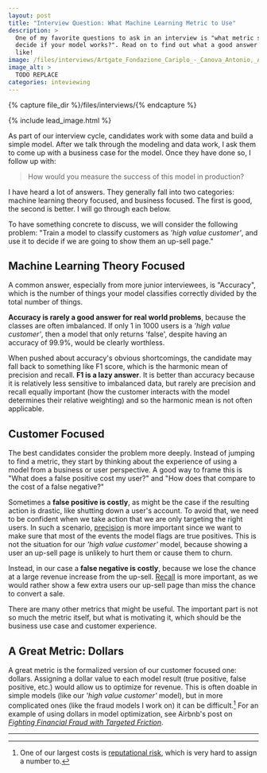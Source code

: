 ```yaml
---
layout: post
title: "Interview Question: What Machine Learning Metric to Use"
description: >
  One of my favorite questions to ask in an interview is "what metric should you use to
  decide if your model works?". Read on to find out what a good answer looks
  like!
image: /files/interviews/Artgate_Fondazione_Cariplo_-_Canova_Antonio,_Allegoria_della_Giustizia.jpg
image_alt: >
  TODO REPLACE
categories: inteviewing
---
```


{% capture file_dir %}/files/interviews/{% endcapture %}

{% include lead_image.html %}

As part of our interview cycle, candidates work with some data and build a
simple model. After we talk through the modeling and data work, I ask them to
come up with a business case for the model. Once they have done so, I follow
up with:

> How would you measure the success of this model in production?

I have heard a lot of answers. They generally fall into two categories: machine learning
theory focused, and business focused. The first is good, the second is better.
I will go through each below.

To have something concrete to discuss, we will consider the following problem:
"Train a model to classify customers as _'high value customer'_, and use it to
decide if we are going to show them an up-sell page."

## Machine Learning Theory Focused

A common answer, especially from more junior interviewees, is "Accuracy",
which is the number of things your model classifies correctly divided by the
total number of things.

**Accuracy is rarely a good answer for real world problems**, because the
classes are often imbalanced. If only 1 in 1000 users is a _'high value
customer'_, then a model that only returns 'false', despite having an accuracy of
99.9%, would be clearly worthless.

When pushed about accuracy's obvious shortcomings, the candidate may fall back
to something like F1 score, which is the harmonic mean of precision and
recall. **F1 is a lazy answer**. It is better than accuracy because it is
relatively less sensitive to imbalanced data, but rarely are precision and
recall equally important (how the customer interacts with the model determines 
their relative weighting) and so the harmonic mean is not often applicable.

## Customer Focused

The best candidates consider the problem more deeply. Instead of jumping to
find a metric, they start by thinking about the experience of using a model
from a business or user perspective. A good way to frame this is "What does a
false positive cost my user?" and "How does that compare to the cost of a
false negative?" 

Sometimes a **false positive is costly**, as might be the case if the resulting 
action is drastic, like shutting down a user's account. To avoid that, we need 
to be confident when we take action that we are only targeting the right users. 
In such a scenario, [precision][precision] is more important since we want
to make sure that most of the events the model flags are true positives. This
is not the situation for our _'high value customer'_ model, because showing a
user an up-sell page is unlikely to hurt them or cause them to churn.

[precision]: https://en.wikipedia.org/wiki/Precision_and_recall#Recall 

Instead, in our case a **false negative is costly**, because we lose the
chance at a large revenue increase from the up-sell. [Recall][recall] is more
important, as we would rather show a few extra users our up-sell page than
miss the chance to convert a sale.

[recall]: https://en.wikipedia.org/wiki/Precision_and_recall#Recall 

There are many other metrics that might be useful. The important part is not
so much the metric itself, but what is motivating it, which should be the
business use case and customer experience.

## A Great Metric: Dollars

A great metric is the formalized version of our customer focused one: dollars.
Assigning a dollar value to each model result (true positive, false positive,
etc.) would allow us to optimize for revenue. This is often doable in simple
models (like our _'high value customer'_ model), but in more complicated ones
(like the fraud models I work on) it can be difficult.[^1] For an example of
using dollars in model optimization, see Airbnb's post on [_Fighting Financial
Fraud with Targeted Friction_][airbnb].

[airbnb]: https://medium.com/airbnb-engineering/fighting-financial-fraud-with-targeted-friction-82d950d8900e

---

[^1]: One of our largest costs is [reputational risk][rep_risk], which is very hard to assign a number to.

[rep_risk]: https://en.wikipedia.org/wiki/Reputational_risk
